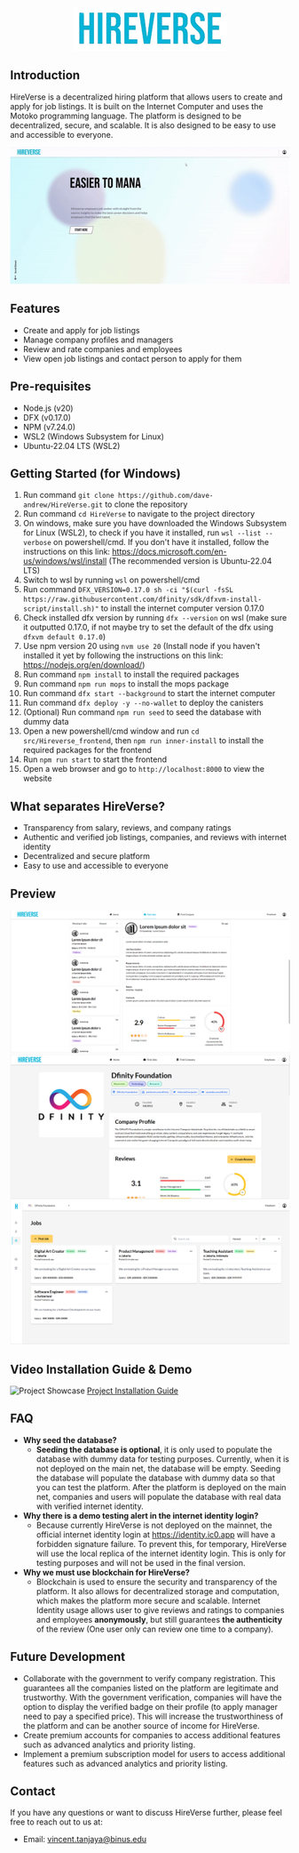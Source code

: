 <p align="center"><a href="https://identity.ic0.app" target="_blank" rel="noopener noreferrer"><img src="./assets/Logo.png" alt="Internet Identity"></a></p>

## Introduction

HireVerse is a decentralized hiring platform that allows users to create and apply for job listings. It is built on the
Internet Computer and uses the Motoko programming language. The platform is designed to be decentralized, secure, and
scalable. It is also designed to be easy to use and accessible to everyone.


<p align="center"><a href="https://identity.ic0.app" target="_blank" rel="noopener noreferrer"><img width="800" src="assets/PreviewGIF.gif" alt="Internet Identity"></a></p>


## Features

- Create and apply for job listings
- Manage company profiles and managers
- Review and rate companies and employees
- View open job listings and contact person to apply for them

## Pre-requisites

- Node.js (v20)
- DFX (v0.17.0)
- NPM (v7.24.0)
- WSL2 (Windows Subsystem for Linux)
- Ubuntu-22.04 LTS (WSL2)

## Getting Started (for Windows)

1. Run command ``git clone https://github.com/dave-andrew/HireVerse.git`` to clone the repository
2. Run command ``cd HireVerse`` to navigate to the project directory
3. On windows, make sure you have downloaded the Windows Subsystem for Linux (WSL2), to check if you have it installed,
   run ``wsl --list --verbose`` on powershell/cmd. If you don't have it installed, follow the instructions on this
   link: https://docs.microsoft.com/en-us/windows/wsl/install (The recommended version is Ubuntu-22.04 LTS)
4. Switch to wsl by running ``wsl`` on powershell/cmd
5. Run
   command ``DFX_VERSION=0.17.0 sh -ci "$(curl -fsSL https://raw.githubusercontent.com/dfinity/sdk/dfxvm-install-script/install.sh)"``
   to install the internet computer version 0.17.0
6. Check installed dfx version by running ``dfx --version`` on wsl (make sure it outputted 0.17.0, if not maybe try to
   set the default of the dfx using ``dfxvm default 0.17.0``)
7. Use npm version 20 using ``nvm use 20`` (Install node if you haven't installed it yet by following the instructions
   on this link: https://nodejs.org/en/download/)
8. Run command ``npm install`` to install the required packages
9. Run command ``npm run mops`` to install the mops package
10. Run command ``dfx start --background`` to start the internet computer
11. Run command ``dfx deploy -y --no-wallet`` to deploy the canisters
12. (Optional) Run command ``npm run seed`` to seed the database with dummy data
13. Open a new powershell/cmd window and run ``cd src/Hireverse_frontend``, then ``npm run inner-install`` to install
    the required packages for the frontend
14. Run ``npm run start`` to start the frontend
15. Open a web browser and go to ``http://localhost:8000`` to view the website

## What separates HireVerse?

- Transparency from salary, reviews, and company ratings
- Authentic and verified job listings, companies, and reviews with internet identity
- Decentralized and secure platform
- Easy to use and accessible to everyone

## Preview

![Image Preview](https://github.com/dave-andrew/HireVerse/blob/master/assets/Preview1.png)
![Image Preview](https://github.com/dave-andrew/HireVerse/blob/master/assets/Preview2.png)
![Image Preview](https://github.com/dave-andrew/HireVerse/blob/master/assets/Preview3.png)

## Video Installation Guide & Demo

![Project Showcase](https://youtu.be/PT00fKtOCz8)
[Project Installation Guide](https://youtu.be/gPCakF4NUjo)


## FAQ

- **Why seed the database?**
    - **Seeding the database is optional**, it is only used to populate the database with dummy data for testing
      purposes.
      Currently, when it is not deployed on the main net, the database will be empty. Seeding the database will populate
      the database with dummy data so that you can test the platform. After the platform is deployed on the main net,
      companies and users will populate the database with real data with verified internet identity.
- **Why there is a demo testing alert in the internet identity login?**
    - Because currently HireVerse is not deployed on the mainnet, the official internet identity login
      at https://identity.ic0.app will have a forbidden signature failure. To prevent this, for temporary, HireVerse
      will use the local replica of the internet identity login. This is only for testing purposes and will not be used
      in the final version.
- **Why we must use blockchain for HireVerse?**
    - Blockchain is used to ensure the security and transparency of the platform. It also allows for decentralized
      storage and computation, which makes the platform more secure and scalable. Internet Identity usage allows user to
      give reviews and ratings to companies and employees **anonymously**, but still guarantees **the authenticity** of
      the
      review (One user only can review one time to a company).

## Future Development

- Collaborate with the government to verify company registration. This guarantees all the companies listed on the
  platform are legitimate and trustworthy. With the government verification, companies will have the option to display
  the verified badge on their profile (to apply manager need to pay a specified price). This will increase the
  trustworthiness of the platform and can be another source of income for HireVerse.
- Create premium accounts for companies to access additional features such as advanced analytics and priority listing.
- Implement a premium subscription model for users to access additional features such as advanced analytics and priority
  listing.

## Contact

If you have any questions or want to discuss HireVerse further, please feel free to reach out to us at:

- Email: vincent.tanjaya@binus.edu
